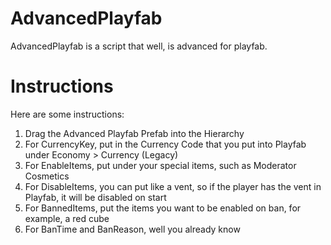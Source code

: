 # AdvancedPlayfab
AdvancedPlayfab is a script that well, is advanced for playfab.

# Instructions
Here are some instructions:


1. Drag the Advanced Playfab Prefab into the Hierarchy
2. For CurrencyKey, put in the Currency Code that you put into Playfab under Economy > Currency (Legacy)
3. For EnableItems, put under your special items, such as Moderator Cosmetics
4. For DisableItems, you can put like a vent, so if the player has the vent in Playfab, it will be disabled on start
5. For BannedItems, put the items you want to be enabled on ban, for example, a red cube
6. For BanTime and BanReason, well you already know
